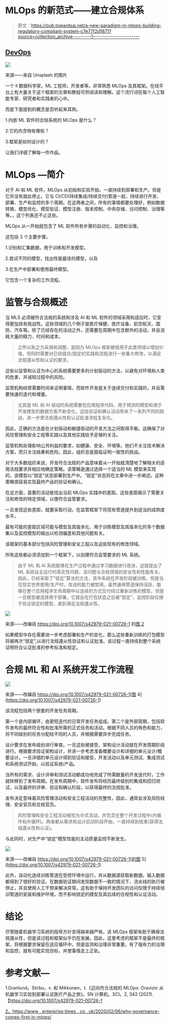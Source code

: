 # MLOps 的新范式——建立合规体系

> 原文：<https://pub.towardsai.net/a-new-paradigm-in-mlops-building-regulatory-compliant-system-c7e77f2d1871?source=collection_archive---------1----------------------->

## [DevOps](https://towardsai.net/p/category/devops)

![](img/e916c54b8379d7dc089e3ec8e2238936.png)

来源——来自 Unsplash 的图片

一个 ll 数据科学家，ML 工程师，开发者等。非常熟悉 MLOps 及其框架。在线平台上有大量关于这个框架的文章和教程可供阅读和理解。这个流行词在每个人工智能专家、研究者和实践者的心中。

而是下面提到的概念是否听起来耳熟。

1.内嵌 ML 软件的合规系统的 MLOps 是什么？

2.它的内含物有哪些？

3.框架是如何设计的？

让我们详细了解每一件作品。

# **MLOps —简介**

对于 AI 和 ML 软件，MLOps 从初始和实验开始，一直持续到部署和生产。但是它并没有就此停止。它与 CI/CD(持续集成/持续交付)管道一起，持续进行开发、部署、生产和监控的多个周期。在这两者之间，所有的事情都要处理好，例如数据转换、模型优化、模型验证、模型注册、版本控制、中央存储、访问控制、治理等等。，这个列表还不止这些。

MLOps 从一开始就包含了 ML 软件所有步骤的自动化、监控和治理。

这包括 3 个主要步骤。

1.识别和汇集数据，用于训练和开发模型。

2.尝试不同的模型，找出性能最佳的模型，以及

3.在生产中部署和使用最终模型。

它包含一个复杂的工作流程。

# **监管与合规概述**

当 MLS 必须被符合法规的系统和涉及 AI 和 ML 软件的领域采用和适应时，它变得更加具有挑战性。这些领域的几个例子是医疗保健、医疗设备、航空航天、国防、汽车等。除了已经存在的活动之外，还需要在周期中包含额外的活动，并且消耗大量的精力、时间和成本。

> 之所以称之为采用和调整，是因为 MLOps 框架被借用于此类领域以增加价值，但同时需要对已经缝合/固定的实践和流程进行一些重大修改，以满足法规遵从性和认证的要求。

这些以监管和认证为中心的系统需要更多的计划驱动的方法，以避免对环境和人类的危害，并减轻过程中的风险。

监管机构经常需要时间来证明事情，而软件开发是关于连续交付和实践的，并且需要快速的迭代和增量。

> 尤其是 ML 和 AI 驱动的系统需要在应用程序代码、用于预测的模型和用于开发模型的数据方面不断变化，这给验证和确认活动带来了一系列不同的挑战，进一步使法规遵从性和认证批准流程复杂化。

因此，正确的方法是在计划驱动和敏捷驱动的开发方法之间取得平衡。这确保了对风险管理和安全工程等实践以及其他实践给予足够的关注。

监管机构处理影响公共利益的要求，如健康、安全、环境等。他们不关注技术解决方案，而只关注结果和危险。因此，组织总是面临证明一致性的挑战。

对于大多数组织来说，开发符合法规的产品意味着从一开始就清楚地了解相关的适用法规要求并相应地确定策略。该策略是通过选择一个适当的 ML 模型来实现的，该模型以“锁定”状态部署到生产中。“锁定”状态将在文章中进一步阐述。这种策略很容易实现最终产品的验证和确认。

在这方面，首要的活动是找出当前 MLOps 实践中的差距。这些差距揭示了需要关注和修改的特定领域，以便符合监管要求。

一旦发现这些差距，就要采取行动，在监管框架下将现有管道提升到适当的成熟度水平。

最有可能的差距区域可能与模型及其版本化、用于训练模型及其版本化的多个数据集以及监控模型的输出以检测偏差和其他问题有关。

该框架的基本部分包括风险管理和安全工程以及这些现有的修改领域。

所有这些都必须添加到一个框架下，以创建符合监管要求的 ML 系统。

> 由于 ML 和 AI 系统能够在生产过程中通过学习数据进行改进，这就提出了 ML 系统自主运行的真实性问题，该问题与合规领域的安全性和性能有关。因此，已经采取了“锁定”算法的方法，其中系统在开发阶段被训练，但是当在现实世界使用/生产时，改进的能力被禁用。虽然通用管道保持活跃，能够在整个应用程序生命周期中以连续的方式交付经过重新训练的模型，但是一旦模型被选择用于部署，它就会在打包状态之后被“锁定”，监控阶段仅限于验证锁定的模型，直到满足法规遵从性。

![](img/7a7ed02625fddb123d59f331d7b6ab0e.png)

来源——改编自 https://doi.org/10.1007/s42979-021-00726-1 的[图 2](https://doi.org/10.1007/s42979-021-00726-1)

如果模型中存在需要进一步考虑部署和生产的变化，那么这些重新训练的打包模型将被再次“锁定”,以进行法规遵从性验证和认证批准。该过程一直持续到整个系统证明符合认证批准的参考标准和规定。

# **合规 ML 和 AI 系统开发工作流程**

![](img/64f9bcf4ab4da271036c6a565eb40d4d.png)

来源——改编自 https://doi.org/10.1007/s42979-021-00726-1[图 4](https://doi.org/10.1007/s42979-021-00726-1)

该流程包括两个嵌套的开发任务周期。

第一个是内部循环，由更短迭代的日常开发任务组成。第二个是外部周期，包括软件发布的最终符合性和批准所需的正式任务和活动。根据不同人员的角色和能力，将不同级别的任务分配给不同的人员，并根据需要异步完成任务。

设计要求在发布级别进行审查。一旦这些被接受，架构设计活动就在开发周期阶段进行。根据要求验证架构设计，并进一步考虑准备概要设计和详细的单元设计/概要设计。一旦详细的单元设计得到验证和接受，开发活动以及单元测试、集成测试和系统测试开始，以验证系统/产品。

当所有的需求、设计评审和测试活动都成功地完成了所需数量的开发迭代时，工作就转移到了发布周期。在发布周期中，软件发布将经历最终级别的集成和回归测试，以及最终的评审、验证和确认阶段，以获得最终的法规批准。

发布决定意味着风险管理活动和安全工程活动的完整性，因此，通常会涉及风险经理、安全官员和合规官员。

> 风险管理和安全工程活动被视为伞式活动，并包含在整个开发过程中(内循环和外循环)。两者都从需求和设计启动阶段开始，一直持续到结束(获得法规遵从性和认证)。

与此同时，对生产中“锁定”模型性能的主动质量监控不断发生。

![](img/99360e7f47ecde685ae77d68dc35b6c5.png)

来源——改编自 https://doi.org/10.1007/s42979-021-00726-1[的图 5](https://doi.org/10.1007/s42979-021-00726-1)

此外，自动化连续训练管道在受控环境中运行，并从数据源获取新数据。输入数据都得到了很好的验证。在数据验证期间发现数据不一致的情况下，流水线的执行被停止，并且使用人工干预来解决异常。这有助于保持开发团队的访问仅限于持续培训管道的安装和维护环境，而不影响锁定的模型及其后续的合规性和认证活动。

# **结论**

尽管随着机器学习系统的指导方针变得越来越严格，该 MLOps 框架有助于确保法规遵从性，但是该过程和框架似乎仍在发展。因此，这里考虑的框架不是最终的框架，将根据要求保留在适应循环中。但是监测和治理非常重要。有了强有力的治理和监控，就有可能实现目标，并使事情走上正轨。

# **参考文献—**

1.Granlund，Stirbu，v .和 Mikkonen，t.《迈向符合法规的 MLOps: Oravizio 从机器学习实验到部署认证医疗产品之旅》。SN 计算机。SCI。2, 342 (2021).【https://doi.org/10.1007/s42979-021-00726-1 

[2。https://www . enterprise times . co . uk/2020/02/06/why-governance-comes-first-in-mlops/](https://www.enterprisetimes.co.uk/2020/02/06/why-governance-comes-first-in-mlops/)